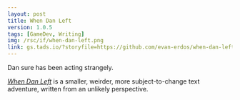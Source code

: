 ```yaml
---
layout: post
title: When Dan Left
version: 1.0.5
tags: [GameDev, Writing]
img: /rsc/if/when-dan-left.png
link: gs.tads.io/?storyfile=https://github.com/evan-erdos/when-dan-left/releases/download/v1.0.0/when_dan_left_web.t3
---
```


Dan sure has been acting strangely.

*[When Dan Left][]* is a smaller, weirder, more subject-to-change text adventure, written from an unlikely perspective.

[When Dan Left]: <gs.tads.io/?storyfile=http://www.andrew.cmu.edu/user/bescott/2015-09-12-when-dan-left/when_dan_left_web.t3>
[gs.tads.io]: <gs.tads.io/?storyfile=put_a_story_file_here.t3>
[twine]: <twinery.org>
[Tads 3]: <tads.org>
[Emily Boegheim]: <ifdb.tads.org/showuser?id=vw7fr8dlv3k7i3pm>
[GitHub]: <github.com>
[Interactive Fiction Database]: <ifdb.tads.org>

